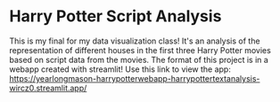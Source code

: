 # Harry Potter Script Analysis
This is my final for my data visualization class!
It's an analysis of the representation of different houses in the first three Harry Potter movies based on script data from the movies. The format of this project is in a webapp created with streamlit!
Use this link to view the app: https://yearlongmason-harrypotterwebapp-harrypottertextanalysis-wircz0.streamlit.app/
